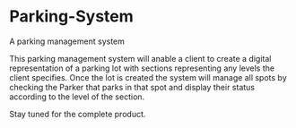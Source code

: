 # Parking-System
A parking management system 

This parking management system will anable a client to create a digital representation of a parking lot with sections representing any levels the client specifies.
Once the lot is created the system will manage all spots by checking the Parker that parks in that spot and display their status according to the level of the section.

Stay tuned for the complete product.


